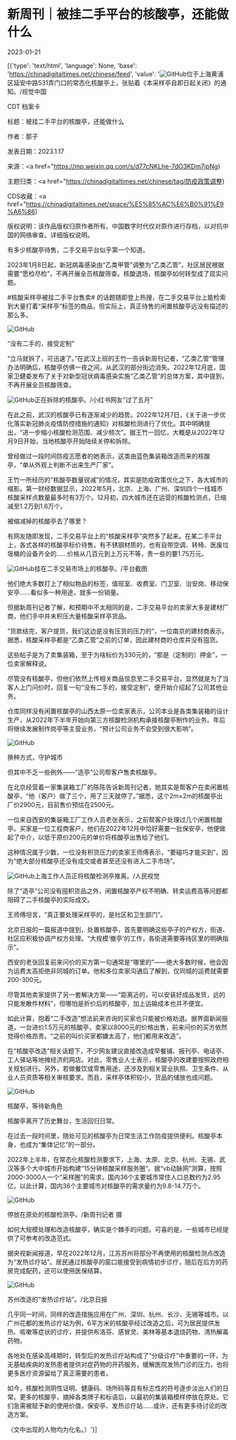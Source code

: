 # 新周刊｜被挂二手平台的核酸亭，还能做什么

2023-01-21

[{'type': 'text/html', 'language': None, 'base': 'https://chinadigitaltimes.net/chinese/feed', 'value': '![GitHub](https://chinadigitaltimes.net/chinese/files/2023/01/image-1674263412459.png)位于上海黄浦区延安中路531弄门口的常态化核酸亭上，张贴着《本采样亭自即日起关闭》的通知。/视觉中国



CDT 档案卡

标题：被挂二手平台的核酸亭，还能做什么

作者：那子

发表日期：2023.1.17

来源：<a href="https://mp.weixin.qq.com/s/d77cNKLhe-7dO3KDm7jpNg)

主题归类：<a href="https://chinadigitaltimes.net/chinese/tag/防疫政策调整)

CDS收藏：<a href="https://chinadigitaltimes.net/space/%E5%85%AC%E6%B0%91%E9%A6%86)

版权说明：该作品版权归原作者所有。中国数字时代仅对原作进行存档，以对抗中国的网络审查。详细版权说明。





有多少核酸亭待售，二手交易平台似乎第一个知道。

2023年1月8日起，新冠病毒感染由“乙类甲管”调整为“乙类乙管”，社区居民根据需要“愿检尽检”，不再开展全员核酸筛查。核酸退场，核酸亭如何转型成了现实问题。

#核酸采样亭被挂二手平台售卖# 的话题随即登上热搜，在二手交易平台上能检索到大量打着“采样亭”标签的商品，但实际上，真正待售的闲置核酸亭远没有描述的那么多。

![GitHub](https://chinadigitaltimes.net/chinese/files/2023/01/post-692225-63cb3da0b5568.png)

“没有二手的，接受定制”

“立马就拆了，可迅速了。”在武汉上班的王竹一告诉新周刊记者，“乙类乙管”管理办法明确后，核酸亭仿佛一夜之间，从武汉的部分街边消失。2022年12月底，国家卫健委发布了关于对新型冠状病毒感染实施“乙类乙管”的总体方案，其中提到，不再开展全员核酸筛查。

![GitHub](https://chinadigitaltimes.net/chinese/files/2023/01/post-692225-63cb3da0bfb1e.)正在拆除的核酸亭。/小红书网友“过了五月”

在此之前，武汉的核酸亭已有逐渐减少的趋势。2022年12月7日，《关于进一步优化落实新冠肺炎疫情防控措施的通知》对核酸检测进行了优化。其中明确提出，“进一步缩小核酸检测范围、减少频次”。据王竹一回忆，大概是从2022年12月9日开始，当地核酸亭开始陆续关停和拆除。

曾经做过一段时间防疫志愿者的她表示，这类由蓝色集装箱改造而来的核酸亭，“单从外观上判断不出来生产厂家”。

王竹一所经历的“核酸亭数量锐减”的情况，其实是防疫政策优化之下，各大城市的缩影。第一财经数据显示，2022年5月，北京、上海、广州、深圳四个一线城市核酸采样点数量最多时有3万个。12月初，四大城市还在运营的核酸检测点，已缩减至1.2万到1.6万个。

被缩减掉的核酸亭去了哪里？

有网友随即发现，二手交易平台上的“核酸采样亭”突然多了起来。在某二手平台上，各式各样的核酸亭标价待售，有不锈钢材质的，也有自带空调、转椅、医废垃圾桶的设备齐全的……价格从几百元到上万元不等，贵一些的要1.75万元。

![GitHub](https://chinadigitaltimes.net/chinese/files/2023/01/post-692225-63cb3da0cbcb5.)挂在二手交易市场上的核酸亭。/平台截图

他们绝大多数打上了相似物品的标签，值班室、收费室、门卫室、治安岗、移动保安亭……看似多一种用途，就多一份销量。

但据新周刊记者了解，和预期中不太相同的是，二手交易平台的卖家大多是建材厂商，他们手中并未积压大量核酸采样亭货品。

“货款结完，客户提货，我们这边是没有压货的压力的”，一位南京的建材商表示。据悉，核酸采样亭都是“乙类乙管”之前的订单，因此建材商的仓库并没有囤货。

这些帖子是为了卖集装箱，至于为啥标价为330元的，“那是（定制的）押金”，一位卖家解释说。

尽管没有核酸亭，但他们依然上传相关商品信息至二手交易平台，显然就是为了当客人上门问价时，回复一句“没有二手的，接受定制”，便开始介绍起了公司其他业务。

仓库同样没有闲置核酸亭的山西太原一位卖家表示，公司本业是各类集装箱的设计生产，从2022年下半年开始向第三方核酸检测机构承接核酸亭制作的业务。年后将继续发展制作岗亭等主营业务，“预计公司业务不会受到很大影响”。

![GitHub](https://chinadigitaltimes.net/chinese/files/2023/01/post-692225-63cb3da0d45cf.png)

换种方式，守护城市

但其中不乏一些例外——“造亭”公司帮客户售卖核酸亭。

在北京经营着一家集装箱工厂的陈陈告诉新周刊记者，她其实是帮客户在卖闲置核酸亭，“他（客户）做了三个，用了三天就停了。”据悉，这个2m×2m的核酸亭出厂价2900元，目前售价预估在2500元。

一位来自西安的集装箱工厂工作人员老张表示，之前帮客户处理过几个闲置核酸亭。买家是一位工程商客户，他们在2022年12月中恰好需要一批保安亭，他便做起了中介，以低于原价200元的单价将核酸亭出售给了他们。

这种情况属于少数，一位没有积货压力的卖家王师傅表示，“要碰巧才能买到”，因为“绝大部分核酸亭还没有成交或者甚至还没有进入二手市场”。

![GitHub](https://chinadigitaltimes.net/chinese/files/2023/01/post-692225-63cb3da0de686.)上海工作人员正将核酸检测亭推离。/人民视觉

除了“造亭”公司没有囤积货品之外，闲置核酸亭产权不明确、转卖运费高等问题都阻碍了二手核酸亭的实际成交。

王师傅坦言，“真正要处理采样亭的，是社区和卫生部门”。

北京日报的一篇报道中提到，处置核酸亭，首先要明确这些亭子的产权方，街道、社区应积极协调产权方处理。“大规模‘撤亭’的工作，各街道需要等待区里的明确指示”。

西安的老张回复前来问价的买方第一句通常是“哪里的”——绝大多数时候，他会因为运费太高拒绝非同城的订单。他和多位卖家沟通后了解到，仅同城的运费就需要200-300元。

尽管其他卖家提供了另一套解决方案——“距离近的，可以安装好成品发货，远的只能发散件材料”，但哪怕是折价后的核酸亭，加上运输成本也并不便宜。

如此计算，抱着“二手改造”想法前来咨询的买家也只能被价格劝退。据界面新闻报道，一台进价1.5万元的核酸亭，卖家以8000元的价格出售，前来问价的买方依然觉得价格昂贵。“之前的叫价买家都嫌太高了，他们都用来改造”。

在“核酸亭改造”相关话题下，不少网友建议直接改造成早餐铺、报刊亭、电话亭、工人驿站等地摊经济的网店。对此，零售业人士表示，核酸亭的改建要按照政府相关规划进行。另外，若做餐饮或零售用途，还涉及到相关营业执照、卫生条件、从业人员资质等相关审核要求。而且，采样亭体积较小，货品的储放也成问题。

![GitHub](https://chinadigitaltimes.net/chinese/files/2023/01/post-692225-63cb3da0e6a3e.png)

核酸亭，等待新角色

核酸亭离开了历史舞台，生活回归日常。

在过去一段时间里，随处可见的核酸亭为日常生活工作防疫提供便利。核酸亭本身，也成为“集体记忆”的一部分。

2022年上半年，在常态化核酸检测要求下，上海、太原、北京、杭州、无锡、武汉等多个大中城市开始构建“15分钟核酸采样服务圈”。据“vb动脉网”测算，按照2000-3000人一个“采样圈”的需求，国内36个主要城市常住人口总数约为2.95亿，以此计算，国内36个主要城市对核酸亭的需求量约为9.8-14.7万个。

![GitHub](https://chinadigitaltimes.net/chinese/files/2023/01/post-692225-63cb3da0f2329.)

停放在原处的核酸检测亭。/新周刊记者 摄

如何大规模处理和改造核酸亭，确实是个棘手的问题。可喜的是，一些城市已经提供了可参考的改造范式。

据央视新闻报道，早在2022年12月，江苏苏州将部分不再使用的核酸检测点改造为“发热诊疗站”。居民通过核酸亭的窗口能接受到病情初步诊疗，随后在后方的药房完成配药，还可以使用医保结算。

![GitHub](https://chinadigitaltimes.net/chinese/files/2023/01/post-692225-63cb3da109873.)

苏州改造的“发热诊疗站”。/北京日报

几乎同一时间，同样的改造措施应用在广州、深圳、杭州、长沙、无锡等城市。以广州花都的发热诊疗站为例，6平方米的核酸亭经过改造之后，可为居民提供发热、咳嗽等症状的诊疗，并提供布洛芬、感冒灵、美林等基本退烧药物、清热解毒药物。

各地处在感染高峰期时，转型后的发热诊疗站构成了“分级诊疗”中重要的一环，为无基础疾病的发热患者提供对症药物的开药服务，缓解医院发热门诊的压力，也将更多医疗资源留给了真正需要的患者。

如今，核酸检测阴性证明、健康码、场所码等具有标志性的符号逐步淡出人们的日常。更多的核酸亭，摘掉各类牌子和标语后，以最初的集装箱模样停放在原处。它们急需被赋予新的使用价值，保安亭、发热诊疗站……或许，还有更多待讨论的改造方案。

（文中出现的人物均为化名。）'}]